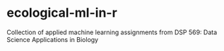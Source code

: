 # ecological-ml-in-r
Collection of applied machine learning assignments from DSP 569: Data Science Applications in Biology
